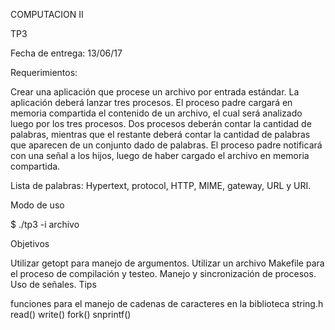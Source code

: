 COMPUTACION II

TP3

Fecha de entrega: 13/06/17

Requerimientos:

Crear una aplicación que procese un archivo por entrada estándar. La aplicación deberá lanzar tres procesos. El proceso padre cargará en memoria compartida el contenido de un archivo, el cual será analizado luego por los tres procesos. Dos procesos deberán contar la cantidad de palabras, mientras que el restante deberá contar la cantidad de palabras que aparecen de un conjunto dado de palabras. El proceso padre notificará con una señal a los hijos, luego de haber cargado el archivo en memoria compartida.

Lista de palabras: Hypertext, protocol, HTTP, MIME, gateway, URL y URI.

Modo de uso

$ ./tp3 -i archivo

Objetivos

Utilizar getopt para manejo de argumentos.
Utilizar un archivo Makefile para el proceso de compilación y testeo.
Manejo y sincronización de procesos.
Uso de señales.
Tips

funciones para el manejo de cadenas de caracteres en la biblioteca string.h
read()
write()
fork()
snprintf()
